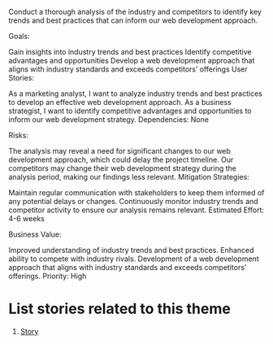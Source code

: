 Conduct a thorough analysis of the industry and competitors to identify key trends and best practices that can inform our web development approach.

Goals:

Gain insights into industry trends and best practices
Identify competitive advantages and opportunities
Develop a web development approach that aligns with industry standards and exceeds competitors’ offerings
User Stories:

As a marketing analyst, I want to analyze industry trends and best practices to develop an effective web development approach.
As a business strategist, I want to identify competitive advantages and opportunities to inform our web development strategy.
Dependencies: None

Risks:

The analysis may reveal a need for significant changes to our web development approach, which could delay the project timeline.
Our competitors may change their web development strategy during the analysis period, making our findings less relevant.
Mitigation Strategies:

Maintain regular communication with stakeholders to keep them informed of any potential delays or changes.
Continuously monitor industry trends and competitor activity to ensure our analysis remains relevant.
Estimated Effort: 4-6 weeks

Business Value:

Improved understanding of industry trends and best practices.
Enhanced ability to compete with industry rivals.
Development of a web development approach that aligns with industry standards and exceeds competitors’ offerings.
Priority: High

# List stories related to this theme
1. [Story](https://github.com/steveechan/mywebclass-agile-docs/blob/main/documentation/templates/theme/initiatives/epics/stories/story_template3.md)
